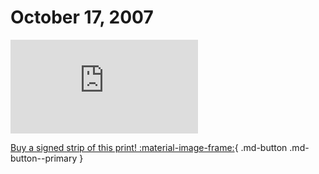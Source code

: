# October 17, 2007

![](https://www.achewood.com/comic.php?date=10172007)

[Buy a signed strip of this print! :material-image-frame:](https://achewood-holiday-pop-up.myshopify.com/products/strip#10172007){ .md-button .md-button--primary }
